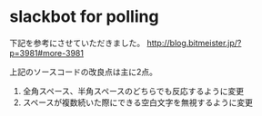 # slackbot for polling
下記を参考にさせていただきました。
http://blog.bitmeister.jp/?p=3981#more-3981

上記のソースコードの改良点は主に2点。
1. 全角スペース、半角スペースのどちらでも反応するように変更
2. スペースが複数続いた際にできる空白文字を無視するように変更
